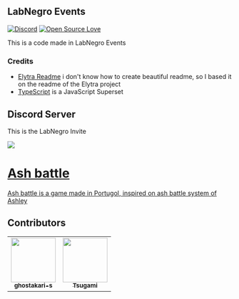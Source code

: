 ## LabNegro Events

[![Discord](https://img.shields.io/discord/425864977996578816?label=Discord)](discord.gg/AcmhNjG)
[![Open Source Love](https://badges.frapsoft.com/os/v1/open-source.png?v=103)](https://github.com/ellerbrock/open-source-badges/)

This is a code made in LabNegro Events

### Credits

  * [Elytra Readme](https://github.com/Elytra-Server/Elytra/blob/develop/README.md) i don't know how to create beautiful readme, so I based it on the readme of the Elytra project
  * [TypeScript](https://github.com/microsoft/TypeScript) is a JavaScript Superset

## Discord Server
  This is the LabNegro Invite
  <td align="center"><a href="discord.gg/AcmhNjG"> <img src="https://invidget.switchblade.xyz/AcmhNjG">

# Ash battle
Ash battle is a game made in Portugol, inspired on ash battle system of <a href="https://github.com/Ashley-Lab/Ashley">Ashley</a>

## Contributors

<!-- ALL-CONTRIBUTORS-LIST:START - Do not remove or modify this section -->
<!-- prettier-ignore-start -->
<!-- markdownlint-disable -->
<table>
  <tr>
    <td align="center"><a href="https://github.com/okaabe"><img src="https://avatars1.githubusercontent.com/u/54871261?s=400&u=fd380c37859f451bb8735407db0a913426c84b4b&v=4" width="100px;" alt=""/><br /><sub><b>ghostakari-s</b></sub></a>
    <td align="center"><a href="https://github.com/Tsugami"><img src="https://avatars1.githubusercontent.com/u/27602189?s=400&u=79f8cd74a0f97df21aabc9e84524b7f444ec96ca&v=4" width="100px;" alt=""/><br /><sub><b>Tsugami</b></sub></a><br />
  
<!-- markdownlint-enable -->
<!-- prettier-ignore-end -->
<!-- ALL-CONTRIBUTORS-LIST:END -->

